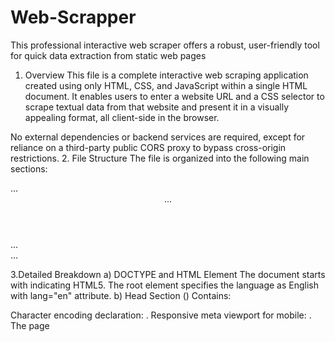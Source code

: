 # Web-Scrapper
This professional interactive web scraper offers a robust, user-friendly tool for quick data extraction from static web pages
1. Overview
This file is a complete interactive web scraping application created using only HTML, CSS, and JavaScript within a single HTML document. It enables users to enter a website URL and a CSS selector to scrape textual data from that website and present it in a visually appealing format, all client-side in the browser.

No external dependencies or backend services are required, except for reliance on a third-party public CORS proxy to bypass cross-origin restrictions.
2. File Structure
The file is organized into the following main sections:
<!DOCTYPE html>
<html lang="en">
<head> ... </head>
<body>
  <header> ... </header>
  <main> ... </main>
  <footer> ... </footer>
  <script> ... </script>
</body>
</html>

3.Detailed Breakdown
a) DOCTYPE and HTML Element
The document starts with <!DOCTYPE html> indicating HTML5.
The root <html> element specifies the language as English with lang="en" attribute.
b) Head Section (<head>)
Contains:

Character encoding declaration: <meta charset="UTF-8">.
Responsive meta viewport for mobile: <meta name="viewport" content="width=device-width, initial-scale=1">.
The page <title> "Professional Interactive Web Scraper".
An embedded <style> block defines all CSS styles, including:
Root CSS variables for colors, background, shadows.
Styling for body, header, form elements, buttons, messages, result cards.
Responsive design via media queries.
Accessibility-focused visual styling.
The CSS ensures a professional, modern UI with distinct color schemes, clean layout, comfortable spacing, and responsive behavior.

c) Body Section (<body>)
Header (<header>)

Contains the app title "Professional Interactive Web Scraper".
Styled with a bold background color and centered white text.
Main Content (<main>)

Inside the <main>, three groups:

Input Form (<form id="scrapeForm">)

Two labeled inputs:
Website URL: A required URL input field with placeholder and accessibility attributes.
CSS Selector: A required text input for any valid CSS selector string.
A submit button labeled "Scrape".
Instructional helper texts for both inputs below the form.
The form uses CSS grid layout for alignment.
Status Message (<div id="message">)

Displays success or error messages dynamically.
Uses ARIA live region attributes for screen readers.
Results Section (<section id="results">)

Displays scraped elements in a grid of styled "cards", one card per matched element.
Each card shows the element index and text content or limited HTML snippet.
Footer (<footer>)

Provides copyright.
Mentions use of a public CORS proxy.
d) Script Section (<script>)
Embedded JavaScript drives the functionality:

Constants and UI Element References:

Stores references to form fields, button, message display, results container.
Defines the public CORS proxy URL: https://api.allorigins.win/get?url=
Helper Functions:

clearOutput(): Clears messages and results.
showMessage(msg, type): Shows a message in the message area with optional error/success style.
createCard(title, content): Creates DOM card elements representing scraped items.
Main Scraping Logic (scrape function):

Performs URL encoding and fetches the proxied HTML.
Parses the HTML string using DOMParser into a DOM document.
Uses the user-provided CSS selector to find matching elements in the document.
If no matches, shows an error message.
Otherwise, creates and appends card elements for each matched item showing its text or snippet.
Provides success message with count of elements.
Handles network or parsing errors with user-friendly messages.
Event Handling:

Registers a submit event listener on the form.
Validates inputs.
Calls the scrape function.
Manages button enabled state and label to give user feedback during scraping.
4. How it Works
The user enters a full URL and a CSS selector.
When the form is submitted, the app fetches the webpage HTML through the CORS proxy.
Parsing the fetched HTML, it finds the elements matching the selector.
Displays results dynamically in nicely styled cards.
Errors like network issues or no matches are communicated clearly.
The app runs fully in the browser—no server-side code or installation required.
5. Usage Notes
Since this runs in the browser and relies on a public proxy, some websites may be inaccessible due to restrictions.
JavaScript-heavy sites (SPA’s) may not render data visible in the raw HTML, so those contents won’t be scraped.
CSS selectors must be valid and specific to the desired content.
The app works well for most static content and simple scrapes for learning or quick testing.


